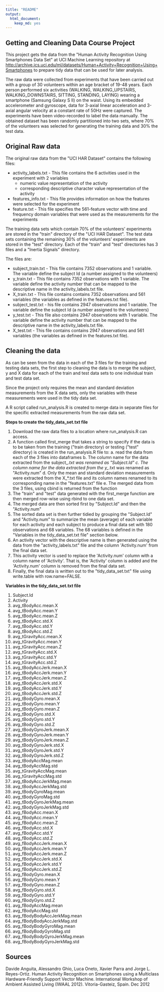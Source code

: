 ```yaml
---
title: "README"
output:
  html_document:
    keep_md: yes
---
```

## Getting and Cleaning Data Course Project
This project gets the data from the "Human Activity Recognition Using Smartphones Data Set" at UCI Machine Learning repository at http://archive.ics.uci.edu/ml/datasets/Human+Activity+Recognition+Using+Smartphones to prepare tidy data that can be used for later analysis. 

The raw data were collected from experiments that have been carried out with a group of 30 volunteers within an age bracket of 19-48 years. Each person performed six activities (WALKING, WALKING_UPSTAIRS, WALKING_DOWNSTAIRS, SITTING, STANDING, LAYING) wearing a smartphone (Samsung Galaxy S II) on the waist. Using its embedded accelerometer and gyroscope, data for 3-axial linear acceleration and 3-axial angular velocity at a constant rate of 50Hz were captured. The experiments have been video-recorded to label the data manually. The obtained dataset has been randomly partitioned into two sets, where 70% of the volunteers was selected for generating the training data and 30% the test data. 

## Original Raw data
The original raw data from the "UCI HAR Dataset" contains the following files:

* activity_labels.txt - This file contains the 6 activities used in the experiment with 2 variables
    + numeric value representation of the activity
    + corresponding descriptive character value representation of the activity
* features_info.txt - This file provides information on how the features were selected for the experiment
* feature.txt - This file specifies the 561-feature vector with time and frequency domain variables that were used as the measurements for the experiments

The training data sets which contain 70% of the volunteers' experiments are stored in the "train" directory of the "UCI HAR Dataset". The test data sets containing the remaining 30% of the volunteers' experiments are stored in the "test" directory. Each of the "train" and "test" directories has 3 files and a "Inertia Signals" directory.

The files are:

* subject_train.txt - This file contains 7352 observations and 1 variable. The variable define the subject Id (a number assigned to the volunteers)
* y_train.txt - This file contains 7352 observations with 1 variable. The variable define the activity number that can be mapped to the descriptive name in the activity_labels.txt file. 
* X_train.txt - This file contains contains 7352 observations and 561 variables (the variables as defined in the features.txt file). 
* subject_test.txt - his file contains 2947 observations and 1 variable. The variable define the subject Id (a number assigned to the volunteers)
* y_test.txt - This file also contains 2947 observations with 1 variable. The variable define the activity number that can be mapped to the descriptive name in the activity_labels.txt file. 
* X_test.txt - This file contains contains 2947 observations and 561 variables (the variables as defined in the features.txt file).

## Cleaning the data
As can be seen from the data in each of the 3 files for the training and testing data sets, the first step to cleaning the data is to merge the subject, y and X data for each of the train and test data sets to one individual train and test data set.

Since the project only requires the mean and standard deviation measurements from the X data sets, only the variables with these measurements were used in the tidy data set.

A R script called run_analysis.R is created to merge data in separate files for the specific extracted measurements from the raw data set.

**Steps to create the tidy_data_set.txt file**

1. Download the raw data files to a location where run_analysis.R can access.
2. A function called first_merge that takes a string to specify if the data is to be taken from the training ("train directory) or testing ("test" directory) is created in the run_analysis.R file to:
    a. read the data from each of the 3 files into dataframes
    b. The column name for the data extracted from the subject_*.txt was renamed as "Subject.Id"
    c. The column name for the data extracted from the y_*.txt was renamed as "Activity.num"
    d. Only the mean and standard deviation measurements were extracted from the X_*.txt file and its column names renamed to its corresponding name in the "features.txt" file
    e. The merged data from the 3 files, using cbind is returned from the function
3. The "train" and "test" data generated with the first_merge function are then merged row-wise using rbind to one data set.
4. The merged data are then sorted first by "Subject.Id" and then the "Activity.num" 
5. The sorted data set is then further tidied by grouping the "Subject.Id" and "Activity.num" to summarize the mean (average) of each variable for each activity and each subject to produce a final data set with 180 observations and 68 variables. The 68 variables is defined in the "Variables in the tidy_data_set.txt file" section below.
6. An activity vector with the descriptive name is then generated using the data from the "activity_labels.txt" file and the column 'Activity.num' from the final data set.
7. This activity vector is used to replace the 'Activity.num' column with a column name of 'Activity'. That is, the 'Activity' column is added and the 'Activity.num' column is removed from the final data set.
8. Finally, the final data is written out to the "tidy_data_set.txt" file using write.table with row.name=FALSE.

**Variables in the tidy_data_set.txt file**  

1. Subject.Id      
2. Activity     
3. avg_tBodyAcc.mean.X  
4. avg_tBodyAcc.mean.Y      
5. avg_tBodyAcc.mean.Z      
6. avg_tBodyAcc.std.X  
7. avg_tBodyAcc.std.Y
8. avg_tBodyAcc.std.Z
9. avg_tGravityAcc.mean.X
10. avg_tGravityAcc.mean.Y
11. avg_tGravityAcc.mean.Z
12. avg_tGravityAcc.std.X
13. avg_tGravityAcc.std.Y
14. avg_tGravityAcc.std.Z
15. avg_tBodyAccJerk.mean.X
16. avg_tBodyAccJerk.mean.Y
17. avg_tBodyAccJerk.mean.Z
18. avg_tBodyAccJerk.std.X
19. avg_tBodyAccJerk.std.Y
20. avg_tBodyAccJerk.std.Z
21. avg_tBodyGyro.mean.X
22. avg_tBodyGyro.mean.Y
23. avg_tBodyGyro.mean.Z
24. avg_tBodyGyro.std.X
25. avg_tBodyGyro.std.Y
26. avg_tBodyGyro.std.Z
27. avg_tBodyGyroJerk.mean.X
28. avg_tBodyGyroJerk.mean.Y
29. avg_tBodyGyroJerk.mean.Z
30. avg_tBodyGyroJerk.std.X
31. avg_tBodyGyroJerk.std.Y
32. avg_tBodyGyroJerk.std.Z
33. avg_tBodyAccMag.mean
34. avg_tBodyAccMag.std
35. avg_tGravityAccMag.mean
36. avg_tGravityAccMag.std
37. avg_tBodyAccJerkMag.mean
38. avg_tBodyAccJerkMag.std
39. avg_tBodyGyroMag.mean
40. avg_tBodyGyroMag.std
41. avg_tBodyGyroJerkMag.mean
42. avg_tBodyGyroJerkMag.std
43. avg_fBodyAcc.mean.X
44. avg_fBodyAcc.mean.Y
45. avg_fBodyAcc.mean.Z
46. avg_fBodyAcc.std.X
47. avg_fBodyAcc.std.Y
48. avg_fBodyAcc.std.Z
49. avg_fBodyAccJerk.mean.X
50. avg_fBodyAccJerk.mean.Y
51. avg_fBodyAccJerk.mean.Z
52. avg_fBodyAccJerk.std.X
53. avg_fBodyAccJerk.std.Y
54. avg_fBodyAccJerk.std.Z
55. avg_fBodyGyro.mean.X
56. avg_fBodyGyro.mean.Y
57. avg_fBodyGyro.mean.Z
58. avg_fBodyGyro.std.X
59. avg_fBodyGyro.std.Y
60. avg_fBodyGyro.std.Z
61. avg_fBodyAccMag.mean
62. avg_fBodyAccMag.std
63. avg_fBodyBodyAccJerkMag.mean
64. avg_fBodyBodyAccJerkMag.std
65. avg_fBodyBodyGyroMag.mean
66. avg_fBodyBodyGyroMag.std
67. avg_fBodyBodyGyroJerkMag.mean
68. avg_fBodyBodyGyroJerkMag.std

## Sources
Davide Anguita, Alessandro Ghio, Luca Oneto, Xavier Parra and Jorge L. Reyes-Ortiz. Human Activity Recognition on Smartphones using a Multiclass Hardware-Friendly Support Vector Machine. International Workshop of Ambient Assisted Living (IWAAL 2012). Vitoria-Gasteiz, Spain. Dec 2012
